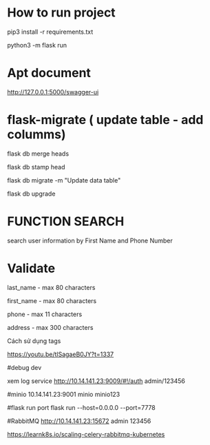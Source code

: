 # How to run project

pip3 install -r requirements.txt

python3 -m flask run

# Apt document

http://127.0.0.1:5000/swagger-ui

# flask-migrate ( update table - add columms)

flask db merge heads

flask db stamp head

flask db migrate -m "Update data table"

flask db upgrade

# FUNCTION SEARCH

search user information by First Name and Phone Number

# Validate

last_name - max 80 characters

first_name - max 80 characters

phone - max 11 characters

address - max 300 characters


Cách sử dụng tags

https://youtu.be/tlSagaeB0JY?t=1337

#debug dev

xem log service
http://10.14.141.23:9009/#!/auth
admin/123456

#minio
10.14.141.23:9001
minio
minio123

#flask run port 
flask run --host=0.0.0.0 --port=7778


#RabbitMQ 
http://10.14.141.23:15672
admin
123456

https://learnk8s.io/scaling-celery-rabbitmq-kubernetes